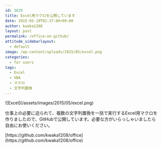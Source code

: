 ```yaml
---
id: 1635
title: Excel用マクロを公開しています
date: 2015-05-10T01:37:09+09:00
author: kwaka1208
layout: post
permalink: /office-on-github/
attitude_sidebarlayout:
  - default
image: /wp-content/uploads/2015/05/excel.png
categories:
  - for users
tags:
  - Excel
  - VBA
  - マクロ
  - 文字列置換
---
```

<p>
![Excel](/assets/images/2015/05/excel.png)
</p>
<p>
仕事上の必要に迫られて、複数の文字列置換を一括で実行するExcel用マクロを作りましたので、GitHubで公開しています。必要な方がいらっしゃいましたら自由にお使いください。
</p>
<p>
[https://github.com/kwaka1208/office](https://github.com/kwaka1208/office)
</p>

